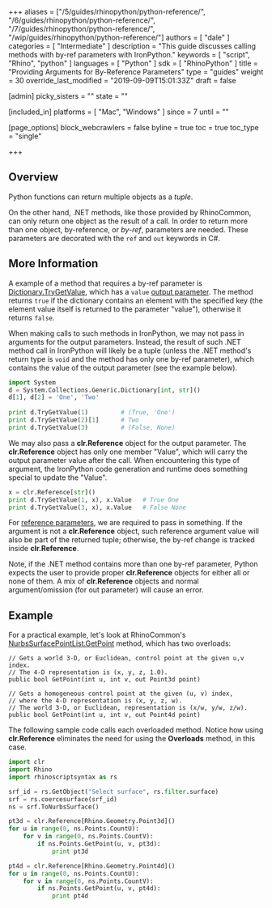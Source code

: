 +++
aliases = ["/5/guides/rhinopython/python-reference/", "/6/guides/rhinopython/python-reference/", "/7/guides/rhinopython/python-reference/", "/wip/guides/rhinopython/python-reference/"]
authors = [ "dale" ]
categories = [ "Intermediate" ]
description = "This guide discusses calling methods with by-ref parameters with IronPython."
keywords = [ "script", "Rhino", "python" ]
languages = [ "Python" ]
sdk = [ "RhinoPython" ]
title = "Providing Arguments for By-Reference Parameters"
type = "guides"
weight = 30
override_last_modified = "2019-09-09T15:01:33Z"
draft = false

[admin]
picky_sisters = ""
state = ""

[included_in]
platforms = [ "Mac", "Windows" ]
since = 7
until = ""

[page_options]
block_webcrawlers = false
byline = true
toc = true
toc_type = "single"

+++

## Overview

Python functions can return multiple objects as a *tuple*. 

On the other hand, .NET methods, like those provided by RhinoCommon, can only return one object as the result of a call. In order to return more than one object, by-reference, or *by-ref*, parameters are needed. These parameters are decorated with the `ref` and  `out` keywords in C#.

## More Information

A example of a method that requires a by-ref parameter is [Dictionary.TryGetValue](https://docs.microsoft.com/en-us/dotnet/api/system.collections.generic.dictionary-2.trygetvalue), which has a `value`  [output parameter](https://docs.microsoft.com/en-us/dotnet/csharp/language-reference/keywords/out-parameter-modifier). The method returns `true` if the dictionary contains an element with the specified key (the element value itself is returned to the parameter "value"), otherwise it returns `false`.

When making calls to such methods in IronPython, we may not pass in arguments for the output parameters. Instead, the result of such .NET method call in IronPython will likely be a tuple (unless the .NET method's return type is `void` and the method has only one by-ref parameter), which contains the value of the output parameter (see the example below).

```python
import System
d = System.Collections.Generic.Dictionary[int, str]()
d[1], d[2] = 'One', 'Two'
 
print d.TryGetValue(1)         # (True, 'One')
print d.TryGetValue(2)[1]      # Two 
print d.TryGetValue(3)         # (False, None)
```

We may also pass a **clr.Reference** object for the output parameter. The **clr.Reference** object has only one member "Value", which will carry the output parameter value after the call. When encountering this type of argument, the IronPython code generation and runtime does something special to update the "Value".

```python
x = clr.Reference[str]()
print d.TryGetValue(1, x), x.Value   # True One
print d.TryGetValue(3, x), x.Value   # False None
```

For [reference parameters](https://docs.microsoft.com/en-us/dotnet/csharp/language-reference/keywords/ref), we are required to pass in something. If the argument is not a **clr.Reference** object, such reference argument value will also be part of the returned tuple; otherwise, the by-ref change is tracked inside **clr.Reference**.

Note, if the .NET method contains more than one by-ref parameter, Python expects the user to provide proper **clr.Reference** objects for either all or none of them. A mix of **clr.Reference** objects and normal argument/omission (for out parameter) will cause an error.

## Example

For a practical example, let's look at RhinoCommon's [NurbsSurfacePointList.GetPoint](https://developer.rhino3d.com/api/RhinoCommon/html/Overload_Rhino_Geometry_Collections_NurbsSurfacePointList_GetPoint.htm) method, which has two overloads:

```
// Gets a world 3-D, or Euclidean, control point at the given u,v index. 
// The 4-D representation is (x, y, z, 1.0).
public bool GetPoint(int u, int v, out Point3d point)

// Gets a homogeneous control point at the given (u, v) index, 
// where the 4-D representation is (x, y, z, w). 
// The world 3-D, or Euclidean, representation is (x/w, y/w, z/w).
public bool GetPoint(int u, int v, out Point4d point)
```

The following sample code calls each overloaded method. Notice how using **clr.Reference** eliminates the need for using the **Overloads** method, in this case. 

```python
import clr
import Rhino
import rhinoscriptsyntax as rs

srf_id = rs.GetObject("Select surface", rs.filter.surface)
srf = rs.coercesurface(srf_id)
ns = srf.ToNurbsSurface()

pt3d = clr.Reference[Rhino.Geometry.Point3d]()
for u in range(0, ns.Points.CountU):
    for v in range(0, ns.Points.CountV):
        if ns.Points.GetPoint(u, v, pt3d):
            print pt3d

pt4d = clr.Reference[Rhino.Geometry.Point4d]()
for u in range(0, ns.Points.CountU):
    for v in range(0, ns.Points.CountV):
        if ns.Points.GetPoint(u, v, pt4d):
            print pt4d
```
